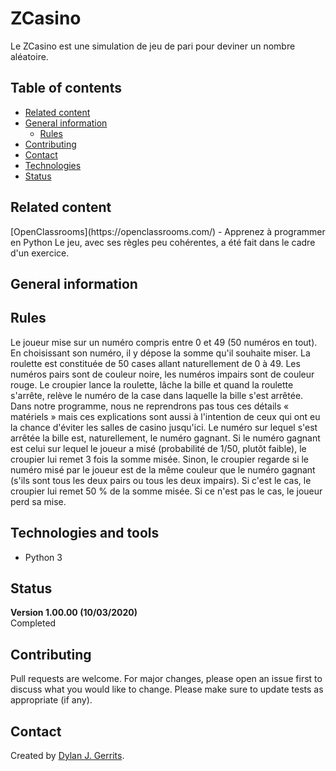 # ZCasino
<FR> 
Le ZCasino est une simulation de jeu de pari pour deviner un nombre aléatoire.  

## Table of contents
- [Related content](#related-content)
- [General information](#general-content)
  - [Rules](#rules)
- [Contributing](#contributing)
- [Contact](#contact)
- [Technologies](#technologies-and-tools)
- [Status](#status)

## Related content
<FR> 
[OpenClassrooms](https://openclassrooms.com/) - Apprenez à programmer en Python  
Le jeu, avec ses règles peu cohérentes, a été fait dans le cadre d'un exercice.

## General information
## Rules 
<FR>
Le joueur mise sur un numéro compris entre 0 et 49 (50 numéros en tout). En choisissant son numéro, il y dépose la somme qu'il souhaite miser.  
La roulette est constituée de 50 cases allant naturellement de 0 à 49. Les numéros pairs sont de couleur noire, les numéros impairs sont de couleur rouge. Le croupier lance la roulette, lâche la bille et quand la roulette s'arrête, relève le numéro de la case dans laquelle la bille s'est arrêtée. Dans notre programme, nous ne reprendrons pas tous ces détails « matériels » mais ces explications sont aussi à l'intention de ceux qui ont eu la chance d'éviter les salles de casino jusqu'ici. Le numéro sur lequel s'est arrêtée la bille est, naturellement, le numéro gagnant.  
Si le numéro gagnant est celui sur lequel le joueur a misé (probabilité de 1/50, plutôt faible), le croupier lui remet 3 fois la somme misée.  
Sinon, le croupier regarde si le numéro misé par le joueur est de la même couleur que le numéro gagnant (s'ils sont tous les deux pairs ou tous les deux impairs). Si c'est le cas, le croupier lui remet 50 % de la somme misée. Si ce n'est pas le cas, le joueur perd sa mise.  

## Technologies and tools
- Python 3

## Status
**Version 1.00.00 (10/03/2020)**  
Completed

## Contributing
Pull requests are welcome. For major changes, please open an issue first to discuss what you would like to change.
Please make sure to update tests as appropriate (if any).

## Contact
Created by [Dylan J. Gerrits](https://github.com/Dyrits).


